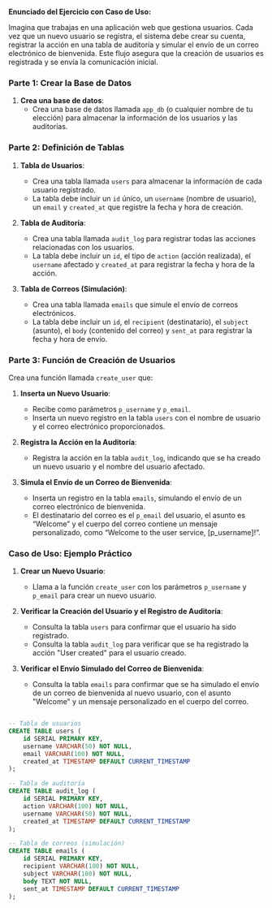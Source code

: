 **Enunciado del Ejercicio con Caso de Uso:**

Imagina que trabajas en una aplicación web que gestiona usuarios. Cada vez que un nuevo usuario se registra, el sistema debe crear su cuenta, registrar la acción en una tabla de auditoría y simular el envío de un correo electrónico de bienvenida. Este flujo asegura que la creación de usuarios es registrada y se envía la comunicación inicial.

### Parte 1: Crear la Base de Datos

1. **Crea una base de datos**:
   - Crea una base de datos llamada `app_db` (o cualquier nombre de tu elección) para almacenar la información de los usuarios y las auditorías.

### Parte 2: Definición de Tablas

1. **Tabla de Usuarios**:
   - Crea una tabla llamada `users` para almacenar la información de cada usuario registrado.
   - La tabla debe incluir un `id` único, un `username` (nombre de usuario), un `email` y `created_at` que registre la fecha y hora de creación.

2. **Tabla de Auditoría**:
   - Crea una tabla llamada `audit_log` para registrar todas las acciones relacionadas con los usuarios.
   - La tabla debe incluir un `id`, el tipo de `action` (acción realizada), el `username` afectado y `created_at` para registrar la fecha y hora de la acción.

3. **Tabla de Correos (Simulación)**:
   - Crea una tabla llamada `emails` que simule el envío de correos electrónicos.
   - La tabla debe incluir un `id`, el `recipient` (destinatario), el `subject` (asunto), el `body` (contenido del correo) y `sent_at` para registrar la fecha y hora de envío.

### Parte 3: Función de Creación de Usuarios

Crea una función llamada `create_user` que:

1. **Inserta un Nuevo Usuario**:
   - Recibe como parámetros `p_username` y `p_email`.
   - Inserta un nuevo registro en la tabla `users` con el nombre de usuario y el correo electrónico proporcionados.

2. **Registra la Acción en la Auditoría**:
   - Registra la acción en la tabla `audit_log`, indicando que se ha creado un nuevo usuario y el nombre del usuario afectado.

3. **Simula el Envío de un Correo de Bienvenida**:
   - Inserta un registro en la tabla `emails`, simulando el envío de un correo electrónico de bienvenida.
   - El destinatario del correo es el `p_email` del usuario, el asunto es “Welcome” y el cuerpo del correo contiene un mensaje personalizado, como “Welcome to the user service, [p_username]!”.

### Caso de Uso: Ejemplo Práctico

1. **Crear un Nuevo Usuario**:
   - Llama a la función `create_user` con los parámetros `p_username` y `p_email` para crear un nuevo usuario.
   
2. **Verificar la Creación del Usuario y el Registro de Auditoría**:
   - Consulta la tabla `users` para confirmar que el usuario ha sido registrado.
   - Consulta la tabla `audit_log` para verificar que se ha registrado la acción "User created" para el usuario creado.

3. **Verificar el Envío Simulado del Correo de Bienvenida**:
   - Consulta la tabla `emails` para confirmar que se ha simulado el envío de un correo de bienvenida al nuevo usuario, con el asunto "Welcome" y un mensaje personalizado en el cuerpo del correo.

```sql

-- Tabla de usuarios
CREATE TABLE users (
    id SERIAL PRIMARY KEY,
    username VARCHAR(50) NOT NULL,
    email VARCHAR(100) NOT NULL,
    created_at TIMESTAMP DEFAULT CURRENT_TIMESTAMP
);

-- Tabla de auditoría
CREATE TABLE audit_log (
    id SERIAL PRIMARY KEY,
    action VARCHAR(100) NOT NULL,
    username VARCHAR(50) NOT NULL,
    created_at TIMESTAMP DEFAULT CURRENT_TIMESTAMP
);

-- Tabla de correos (simulación)
CREATE TABLE emails (
    id SERIAL PRIMARY KEY,
    recipient VARCHAR(100) NOT NULL,
    subject VARCHAR(100) NOT NULL,
    body TEXT NOT NULL,
    sent_at TIMESTAMP DEFAULT CURRENT_TIMESTAMP
);

```